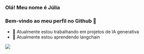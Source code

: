 ### Olá! Meu nome é Júlia
### Bem-vindo ao meu perfil no Github 👋

<!--
**juliadidra/juliadidra** is a ✨ _special_ ✨ repository because its `README.md` (this file) appears on your GitHub profile.
-->
  

- 🔭 Atualmente estou trabalhando em projetos de IA generativa  
- 🌱 Atualmente estou aprendendo langchain





<div>

<a href="https://www.linkedin.com/in/júlia-didra-b8ba6720a" target="_blank"><img src="https://img.shields.io/badge/-LinkedIn-%230077B5?style=for-the-badge&logo=linkedin&logoColor=white" target="_blank"></a>   
</div>


